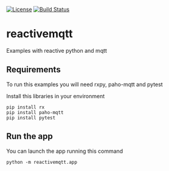 [![License](https://img.shields.io/github/license/jbarbadillo/reactivemqtt.svg)](https://github.com/jbarbadillo/reactivemqtt/blob/master/LICENSE)
[![Build Status](https://travis-ci.org/jbarbadillo/reactivemqtt.svg?branch=master)](https://travis-ci.org/jbarbadillo/reactivemqtt)


# reactivemqtt
Examples with reactive python and mqtt

## Requirements

To run this examples you will need rxpy, paho-mqtt and pytest

Install this libraries in your environment

    pip install rx
    pip install paho-mqtt
    pip install pytest

## Run the app

You can launch the app running this command

    python -m reactivemqtt.app


